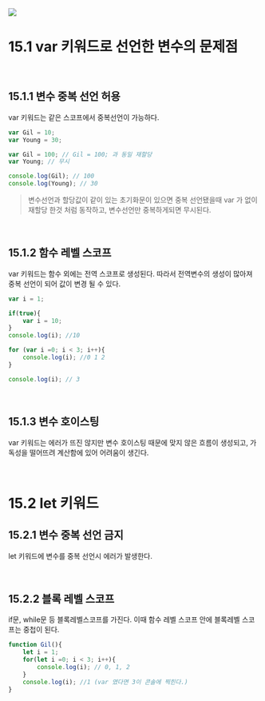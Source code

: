 <img src="https://capsule-render.vercel.app/api?type=waving&color=gradient&customColorList=1&height=200&section=header&text=Chapter15.%20let,%20const%20%ED%82%A4%EC%9B%8C%EB%93%9C%EC%99%80%20%EB%B8%94%EB%A1%9D%EB%A0%88%EB%B2%A8%20%EC%8A%A4%EC%BD%94%ED%94%84&fontSize=35">

# **15.1 var 키워드로 선언한 변수의 문제점**

<br>

## **15.1.1 변수 중복 선언 허용**
var 키워드는 같은 스코프에서 중복선언이 가능하다.

```js
var Gil = 10;
var Young = 30;

var Gil = 100; // Gil = 100; 과 동일 재할당
var Young; // 무시

console.log(Gil); // 100
console.log(Young); // 30
```
>변수선언과 할당값이 같이 있는 초기화문이 있으면 중복 선언됐을때 var 가 없이 재할당 한것 처럼 동작하고, 변수선언만 중복하게되면 무시된다.

<br>

## **15.1.2 함수 레벨 스코프**
var 키워드는 함수 외에는 전역 스코프로 생성된다. 따라서 전역변수의 생성이 많아져 중복 선언이 되어 값이 변경 될 수 있다.

```js
var i = 1;

if(true){
    var i = 10;
}
console.log(i); //10

for (var i =0; i < 3; i++){
    console.log(i); //0 1 2
}

console.log(i); // 3
```

<br>

## **15.1.3 변수 호이스팅**
var 키워드는 에러가 뜨진 않지만 변수 호이스팅 때문에 맞지 않은 흐름이 생성되고, 가독성을 떨어뜨려 계산함에 있어 어려움이 생긴다.

<br>

# **15.2 let 키워드**

## **15.2.1 변수 중복 선언 금지**
let 키워드에 변수를 중복 선언시 에러가 발생한다.

<br>

## **15.2.2 블록 레벨 스코프**
if문, while문 등 블록레벨스코프를 가진다. 이때 함수 레벨 스코프 안에 블록레벨 스코프는 중첩이 된다.

```js
function Gil(){
    let i = 1;
    for(let i =0; i < 3; i++){
        console.log(i); // 0, 1, 2
    }
    console.log(i); //1 (var 였다면 3이 콘솔에 찍힌다.)
}
```